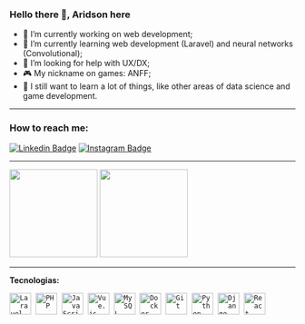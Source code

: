 ### Hello there 👋, Aridson here

- 🔭 I’m currently working on web development;
- 🌱 I’m currently learning web development (Laravel) and neural networks (Convolutional);
- 🤔 I’m looking for help with UX/DX;
- 🎮 My nickname on games: ANFF;
- 🧠 I still want to learn a lot of things, like other areas of data science and game development.
---

###  How to reach me:

[![Linkedin Badge](https://img.shields.io/badge/-Linkedin-blue?style=flat-square&logo=Linkedin&logoColor=white&link=https://www.linkedin.com/in/aridsonf/)](https://www.linkedin.com/in/aridsonf) 
[![Instagram Badge](https://img.shields.io/badge/-Instagram-brown?style=flat-square&logo=Instagram&logoColor=white&link=https://www.instagram.com/aridsonf/)](https://www.instagram.com/aridsonf/)

---

<div>
  <img height="155em" src="https://github-readme-stats.vercel.app/api?username=aridsonf&show_icons=true&theme=tokyonight&include_all_commits=true&count_private=true">
  <img height="155em" src="https://github-readme-stats.vercel.app/api/top-langs/?username=aridsonf&layout=compact&langs_count=7&theme=tokyonight">
</div>
  
---  

 **Tecnologias:**
<p align="left">  
  <code><img src="https://laravel.com/img/logomark.min.svg" alt="Laravel" width="38" height="38"/></code>&nbsp;
  <code><img src="https://www.php.net/images/logos/new-php-logo.svg" alt="PHP" width="38" height="38"/></code>&nbsp;
  <code><img src="https://cdn.jsdelivr.net/npm/programming-languages-logos/src/javascript/javascript.png" alt="JavaScript" width="38" height="38"/></code>&nbsp;
  <code><img src="https://cdn.jsdelivr.net/npm/simple-icons@v6/icons/vuejs.svg" alt="Vue.js" width="38" height="38"/></code>&nbsp;
  <code><img src="https://www.mysql.com/common/logos/logo-mysql-170x115.png" alt="MySQL" width="38" height="38"/></code>&nbsp;
  <code><img src="https://user-images.githubusercontent.com/51785898/91357841-3fea0c00-e7c8-11ea-91de-947891a2dec6.png" alt="Docker" width="38" height="38"/></code>&nbsp;
  <code><img src="https://git-scm.com/images/logos/downloads/Git-Icon-1788C.png" alt="Git" width="38" height="38"/></code>&nbsp;
  <code><img src="https://www.python.org/static/opengraph-icon-200x200.png" alt="Python" width="38" height="38"/></code>&nbsp;
  <code><img src="https://www.djangoproject.com/m/img/logos/django-logo-negative.png" alt="Django" width="38" height="38"/></code>&nbsp;
  <code><img src="https://upload.wikimedia.org/wikipedia/commons/thumb/a/a7/React-icon.svg/1280px-React-icon.svg.png" alt="React" width="38" height="38"/></code>&nbsp;
 </p>
 

<!-- ![Snake animation](https://github.com/USERNAME/USERNAME/blob/output/github-contribution-grid-snake.svg) -->

